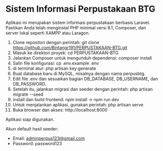 # Sistem Informasi Perpustakaan BTG

Aplikasi ini merupakan sistem informasi perpustakaan berbasis Laravel. Pastikan Anda telah menginstal PHP minimal versi 8.1, Composer, dan server lokal seperti XAMPP atau Laragon.

1. Clone repositori dengan perintah:  git clone https://github.com/Bintangr191/PERPUSTAKAAN-BTG.git
2. Masuk ke direktori proyek:  cd PERPUSTAKAAN-BTG
3. Jalankan Composer untuk mengunduh dependensi:  composer install
4. Salin file konfigurasi:  cp .env.example .env
5. di terminal atur: php artisan key:generate
6. Buat database baru di MySQL, misalnya dengan nama perpusbtg.
7. Edit file .env dan sesuaikan bagian DB_DATABASE, DB_USERNAME, dan DB_PASSWORD.
8. Setelah itu, jalankan migrasi dan seeder dengan perintah:  php artisan migrate --seed
9. install dan build frontend: npm install -> npm run dev
10. Untuk menjalankan aplikasi, gunakan perintah:  php artisan serve
11. Buka browser dan akses:  http://localhost:8000

Aplikasi siap digunakan.

Akun default hasil seeder:  
- Email: adminperpus123@gmail.com  
- Password: password123
